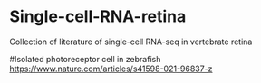 # Single-cell-RNA-retina
Collection of literature of single-cell RNA-seq in vertebrate retina


#Isolated photoreceptor cell in zebrafish
https://www.nature.com/articles/s41598-021-96837-z

